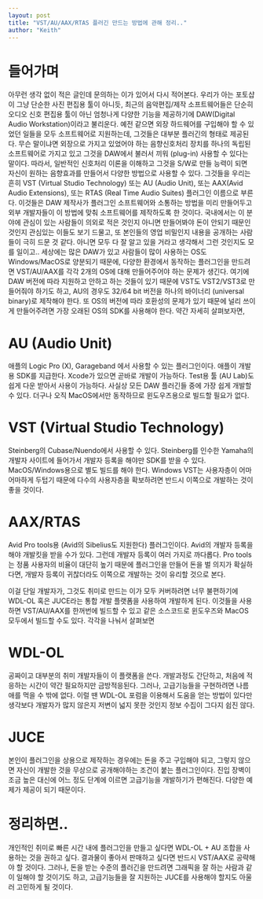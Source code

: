```yaml
---
layout: post
title: "VST/AU/AAX/RTAS 플러긴 만드는 방법에 관해 정리.."
author: "Keith"
---
```


# 들어가며
아무런 생각 없이 적은 글인데 문의하는 이가 있어서 다시 적어본다. 
우리가 아는 포토샵이 그냥 단순한 사진 편집용 툴이 아니듯, 최근의 음악편집/제작 소프트웨어들은 단순히 오디오 신호 편집용 툴이 아닌 엄청나게 다양한 기능을 제공하기에 DAW(Digital Audio Workstation)이라고 불리운다. 예전 같으면 외장 하드웨어를 구입해야 할 수 있었던 일들을 모두 소프트웨어로 지원하는데, 그것들은 대부분 플러긴의 형태로 제공된다. 
무슨 말이냐면 외장으로 가지고 있었어야 하는 음향신호처리 장치를 하나의 독립된 소프트웨어로 가지고 있고 그것을 DAW에서 불러서 끼워 (plug-in) 사용할 수 있다는 말이다. 따라서, 일반적인 신호처리 이론을 이해하고 그것을 S/W로 만들 능력이 되면 자신이 원하는 음향효과를 만들어서 다양한 방법으로 사용할 수 있다.
그것들을 우리는 흔히 VST (Virtual Studio Technology) 또는 AU (Audio Unit), 또는 AAX(Avid Audio Extensions), 또는 RTAS (Real Time Audio Suites) 플러그인 이름으로 부른다. 이것들은 DAW 제작사가 플러그인 소프트웨어와 소통하는 방법을 미리 만들어두고 외부 개발자들이 이 방법에 맞춰 소프트웨어를 제작하도록 한 것이다. 
국내에서는 이 분야에 관심이 있는 사람들이 의외로 적은 것인지 아니면 만들어봐야 돈이 안되기 때문인 것인지 관심있는 이들도 보기 드물고, 또 본인들의 영업 비밀인지 내용을 공개하는 사람들이 극히 드문 것 같다. 아니면 모두 다 잘 알고 있을 거라고 생각해서 그런 것인지도 모를 일이고..
세상에는 많은 DAW가 있고 사람들이 많이 사용하는 OS도 Windows/MacOS로 양분되기 때문에, 다양한 환경에서 동작하는 플러그인을 만드려면 VST/AU/AAX를 각각 2개의 OS에 대해 만들어주어야 하는 문제가 생긴다. 여기에 DAW 버전에 따라 지원하고 안하고 하는 것들이 있기 때문에 VST도 VST2/VST3로 만들어줘야 하기도 하고, AU의 경우도 32/64 bit 버전을 하나의 바이너리 (universal binary)로 제작해야 한다. 또 OS의 버전에 따라 호환성의 문제가 있기 때문에 널리 쓰이게 만들어주려면 가장 오래된 OS의 SDK를 사용해야 한다.
약간 자세히 살펴보자면,
# AU (Audio Unit)
애플의 Logic Pro (X), Garageband 에서 사용할 수 있는 플러그인이다. 애플이 개발용 SDK를 지급한다. Xcode가 있으면 곧바로 개발이 가능하다. Test용 툴 (AU Lab)도 쉽게 다운 받아서 사용이 가능하다. 사실상 모든 DAW 플러긴들 중에 가장 쉽게 개발할 수 있다. 더구나 오직 MacOS에서만 동작하므로 윈도우즈용으로 빌드할 필요가 없다. 
# VST (Virtual Studio Technology)
Steinberg의 Cubase/Nuendo에서 사용할 수 있다. Steinberg를 인수한 Yamaha의 개발자 사이트에 들어가서 개발자 등록을 해야만 SDK를 받을 수 있다. MacOS/Windows용으로 별도 빌드를 해야 한다. Windows VST는 사용자층이 어마어마하게 두텁기 때문에 다수의 사용자층을 확보하려면 반드시 이쪽으로 개발하는 것이 좋을 것이다. 
# AAX/RTAS
Avid Pro tools용 (Avid의 Sibelius도 지원한다) 플러그인이다. Avid의 개발자 등록을 해야 개발킷을 받을 수가 있다. 그런데 개발자 등록이 여러 가지로 까다롭다. Pro tools는 정품 사용자의 비율이 대단히 높기 때문에 플러그인을 만들어 돈을 벌 의지가 확실하다면, 개발자 등록이 귀찮더라도 이쪽으로 개발하는 것이 유리할 것으로 본다. 

이걸 단일 개발자가, 그것도 취미로 만드는 이가 모두 커버하려면 너무 불편하기에 WDL-OL 혹은 JUCE라는 통합 개발 플랫폼을 사용하여 개발하게 된다. 이것들을 사용하면 VST/AU/AAX를 한꺼번에 빌드할 수 있고 같은 소스코드로 윈도우즈와 MacOS 모두에서 빌드할 수도 있다. 
각각을 나눠서 살펴보면
# WDL-OL
공짜이고 대부분의 취미 개발자들이 이 플랫폼을 쓴다. 개발과정도 간단하고, 처음에 적응하는 시간이 약간 필요하지만 금방적응된다. 그러나, 고급기능들을 구현하려면 나름 애를 먹을 수 밖에 없다. 이럴 땐 WDL-OL 포럼을 이용해서 도움을 얻는 방법이 있다만 생각보다 개발자가 많지 않은지 저변이 넓지 못한 것인지 정보 수집이 그다지 쉽진 않다.
# JUCE
본인이 플러그인을 상용으로 제작하는 경우에는 돈을 주고 구입해야 되고, 그렇지 않으면 자신이 개발한 것을 무상으로 공개해야하는 조건이 붙는 플러그인이다. 진입 장벽이 조금 높은 대신에 어느 정도 단계에 이르면 고급기능을 개발하기가 편해진다. 다양한 예제가 제공이 되기 때문이다. 
# 정리하면..
개인적인 취미로 빠른 시간 내에 플러그인을 만들고 싶다면 WDL-OL + AU 조합을 사용하는 것을 권하고 싶다. 결과물이 좋아서 판매하고 싶다면 반드시 VST/AAX로 공략해야 할 것이다. 그러나, 돈을 받는 수준의 플러긴을 만드려면 그래픽을 잘 하는 사람과 같이 일해야 할 것이기도 하고, 고급기능들을 잘 지원하는 JUCE를 사용해야 할지도 아울러 고민하게 될 것이다. 





